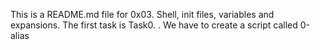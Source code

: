 This is a README.md file for 0x03. Shell, init files, variables and expansions. The first task is Task0. <o>. We have to create a script called 0-alias

